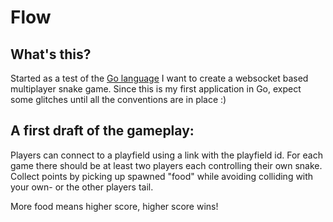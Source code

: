 Flow
====

What's this?
-----------

Started as a test of the [Go language](http://golang.org) I want to create a websocket based multiplayer snake game.
Since this is my first application in Go, expect some glitches until all the conventions are in place :)

A first draft of the gameplay:
-----------

Players can connect to a playfield using a link with the playfield id.
For each game there should be at least two players each controlling their own snake.
Collect points by picking up spawned "food" while avoiding colliding with your own- or the other players tail.

More food means higher score, higher score wins!
